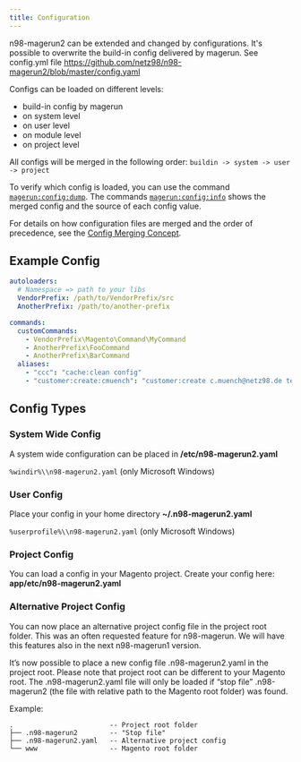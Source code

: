 ```yaml
---
title: Configuration
---
```


n98-magerun2 can be extended and changed by configurations.
It's possible to overwrite the build-in config delivered by magerun. See config.yml file https://github.com/netz98/n98-magerun2/blob/master/config.yaml

Configs can be loaded on different levels:

- build-in config by magerun
- on system level
- on user level
- on module level
- on project level

All configs will be merged in the following order: `buildin -> system -> user -> project`

To verify which config is loaded, you can use the command [`magerun:config:dump`](../command-docs/magerun/magerun-config-dump.md).
The commands [`magerun:config:info`](../command-docs/magerun/magerun-config-info.md) shows the merged config and the source of each config value.

For details on how configuration files are merged and the order of precedence, see the [Config Merging Concept](../concepts/config-merging.md).

## Example Config 

```yaml
autoloaders:
  # Namespace => path to your libs
  VendorPrefix: /path/to/VendorPrefix/src
  AnotherPrefix: /path/to/another-prefix

commands:
  customCommands:
    - VendorPrefix\Magento\Command\MyCommand
    - AnotherPrefix\FooCommand
    - AnotherPrefix\BarCommand
  aliases:
    - "ccc": "cache:clean config"
    - "customer:create:cmuench": "customer:create c.muench@netz98.de test123456 Christian Münch"
```

## Config Types

### System Wide Config

A system wide configuration can be placed in **/etc/n98-magerun2.yaml**

`%windir%\\n98-magerun2.yaml` (only Microsoft Windows)

### User Config

Place your config in your home directory **~/.n98-magerun2.yaml**

`%userprofile%\\n98-magerun2.yaml` (only Microsoft Windows)

### Project Config

You can load a config in your Magento project.
Create your config here: **app/etc/n98-magerun2.yaml**

### Alternative Project Config

You can now place an alternative project config file in the project root folder. This was an often requested feature for n98-magerun. We will have this features also in the next n98-magerun1 version.

It’s now possible to place a new config file .n98-magerun2.yaml in the project root. Please note that project root can be different to your Magento root.
The .n98-magerun2.yaml file will only be loaded if “stop file” .n98-magerun2 (the file with relative path to the Magento root folder) was found.

Example:

```
.                        -- Project root folder
├── .n98-magerun2        -- "Stop file"
├── .n98-magerun2.yaml   -- Alternative project config
└── www                  -- Magento root folder
```
